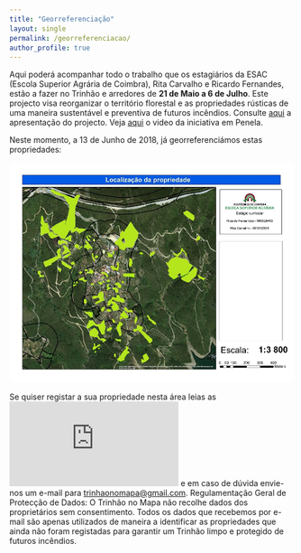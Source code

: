 ```yaml
---
title: "Georreferenciação"
layout: single
permalink: /georreferenciacao/
author_profile: true
---
```


Aqui poderá acompanhar todo o trabalho que os estagiários da ESAC (Escola Superior Agrária de Coimbra), Rita Carvalho e Ricardo Fernandes, estão a fazer no Trinhão e arredores de **21 de Maio a 6 de Julho**. Este projecto visa reorganizar o território florestal e as propriedades rústicas de uma maneira sustentável e preventiva de futuros incêndios.
Consulte [aqui](https://drive.google.com/open?id=1g9ajS8nibzQ5Pf-h7P_kdMsabtUV--T9) a apresentação do projecto. Veja [aqui](https://youtu.be/IVr_qBtXKEI) o video da iniciativa em Penela.

Neste momento, a 13 de Junho de 2018, já georreferenciámos estas propriedades:

![localizacao](https://raw.githubusercontent.com/trinhaonomapa/trinhaonomapa.github.io/master/assets/images/loc2.jpg)

Se quiser registar a sua propriedade nesta área leias as ![instruções](http://trinhaonomapa.github.io/_pages/instrucoes.md) e em caso de dúvida envie-nos um e-mail para [trinhaonomapa@gmail.com](trinhaonomapa@gmail.com). Regulamentação Geral de Protecção de Dados: O Trinhão no Mapa não recolhe dados dos proprietários sem consentimento. Todos os dados que recebemos por e-mail são apenas utilizados de maneira a identificar as propriedades que ainda não foram registadas para garantir um Trinhão limpo e protegido de futuros incêndios.


